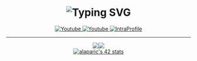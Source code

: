 <h1 align="center"><img src="https://readme-typing-svg.herokuapp.com?font=Encode+Sans+&size=25&duration=3000&pause=1000&color=A30EF7&center=true&width=435&lines=%F0%9F%91%8B+Hey!+I'm+Magnitopic;I'm+mainly+a+web+dev;A+student+at+42Madrid;And+an+all+round+tech+lover" alt="Typing SVG" /></h1>

<div align="center">
<a href="https://www.youtube.com/alejandromagnitopic">
		<img src="https://img.shields.io/badge/YouTube-red?style=for-the-badge&logo=youtube&logoColor=white" alt="Youtube"/>
</a>
<a href="https://twitter.com/magnitopic">
	<img src="https://img.shields.io/badge/Twitter-blue?style=for-the-badge&logo=twitter&logoColor=white" alt="Youtube"/>
</a>
<a href="https://profile.intra.42.fr/users/alaparic">
	<img src="https://img.shields.io/badge/Intra-000000?style=for-the-badge&logo=42&logoColor=white" alt="IntraProfile"/0>
</a>

---

<a href="https://github.com/magnitopic" style="display: flex; align-items: center;justify-content: center; flex-wrap: wrap;">
	<img align="top" src="https://github-readme-streak-stats.herokuapp.com?user=magnitopic&theme=highcontrast" />
	<img align="top" src="https://github-readme-stats.vercel.app/api/top-langs/?username=magnitopic&layout=compact&theme=highcontrast" />
	<a href="https://profile.intra.42.fr/users/alaparic" target="_blank">
		<img src="https://badge42.vercel.app/api/v2/cl866nkad00400gmqnqruit61/stats?cursusId=21&coalitionId=64" alt="alaparic's 42 stats" />
	</a>
</a>

</div>
